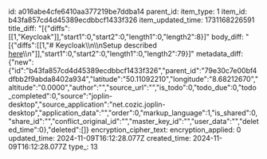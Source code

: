 id: a016abe4cfe6410aa377219be7ddba14
parent_id: 
item_type: 1
item_id: b43fa857cd4d45389ecdbbcf1433f326
item_updated_time: 1731168226591
title_diff: "[{\"diffs\":[[1,\"Keycloak\"]],\"start1\":0,\"start2\":0,\"length1\":0,\"length2\":8}]"
body_diff: "[{\"diffs\":[[1,\"# Keycloak\\\n\\\nSetup described [here](https://www.keycloak.org/server/containers)\\\n\"]],\"start1\":0,\"start2\":0,\"length1\":0,\"length2\":79}]"
metadata_diff: {"new":{"id":"b43fa857cd4d45389ecdbbcf1433f326","parent_id":"79e30c7e00bf4dfbb2f9abda8402a934","latitude":"50.11092210","longitude":"8.68212670","altitude":"0.0000","author":"","source_url":"","is_todo":0,"todo_due":0,"todo_completed":0,"source":"joplin-desktop","source_application":"net.cozic.joplin-desktop","application_data":"","order":0,"markup_language":1,"is_shared":0,"share_id":"","conflict_original_id":"","master_key_id":"","user_data":"","deleted_time":0},"deleted":[]}
encryption_cipher_text: 
encryption_applied: 0
updated_time: 2024-11-09T16:12:28.077Z
created_time: 2024-11-09T16:12:28.077Z
type_: 13